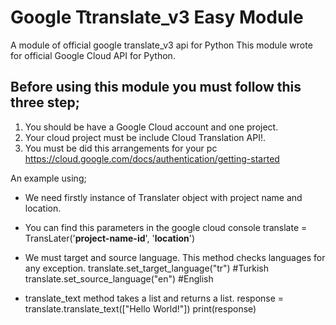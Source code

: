 # Google Ttranslate_v3 Easy Module
 A module of official google translate_v3 api for Python
This module wrote for official Google Cloud API for Python. 
## Before using this module you must follow this three step;
1. You should be have a Google Cloud account and one project.
2. Your cloud project must be include Cloud Translation API!.
3. You must be did this arrangements for your pc https://cloud.google.com/docs/authentication/getting-started

An example using;

- We need firstly instance of Translater object with project name and location.
- You can find this parameters in the google cloud console
translate = TransLater('**project-name-id**', '**location**') 

- We must target and source language. This method checks languages for any exception.
translate.set_target_language("tr") #Turkish
translate.set_source_language("en") #English

- translate_text method takes a list and returns a list.
response = translate.translate_text(["Hello World!"])
print(response)
